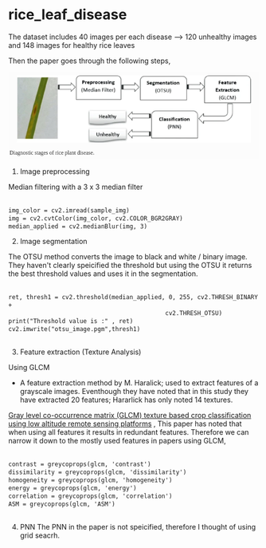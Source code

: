 # rice_leaf_disease

The dataset includes 40 images per each disease --> 120 unhealthy images
and 148 images for healthy rice leaves


Then the paper goes through the following steps,

![Steps](process.png)


1. Image preprocessing

Median filtering with a 3 x 3 median filter
<pre><code>
img_color = cv2.imread(sample_img)
img = cv2.cvtColor(img_color, cv2.COLOR_BGR2GRAY)
median_applied = cv2.medianBlur(img, 3)
</code></pre>

2. Image segmentation

The OTSU method converts the image to black and white / binary image. They haven't clearly speicified the threshold but using the OTSU it returns the best threshold values and uses it in the segmentation. 
<pre>
<code>
ret, thresh1 = cv2.threshold(median_applied, 0, 255, cv2.THRESH_BINARY + 
                                            cv2.THRESH_OTSU)   
print("Threshold value is :" , ret)
cv2.imwrite("otsu_image.pgm",thresh1)
</code>
</pre>

3. Feature extraction (Texture Analysis)

Using GLCM 
- A feature extraction method by M. Haralick; used to extract features of a grayscale images. 
Eventhough they have noted that in this study they have extracted 20 features; Hararlick has only noted 14 textures. 

<a href=https://www.ncbi.nlm.nih.gov/pmc/articles/PMC8176538/>Gray level co-occurrence matrix (GLCM) texture based crop classification using low altitude remote sensing platforms</a> , This paper has noted that when using all features it results in redundant features. Therefore we can narrow it down to the mostly used features in papers using GLCM,

<pre>
<code>
contrast = greycoprops(glcm, 'contrast')
dissimilarity = greycoprops(glcm, 'dissimilarity')
homogeneity = greycoprops(glcm, 'homogeneity')
energy = greycoprops(glcm, 'energy')
correlation = greycoprops(glcm, 'correlation')
ASM = greycoprops(glcm, 'ASM')
</code>
</pre>

4. PNN
The PNN in the paper is not speicified, therefore I thought of using grid seacrh.
